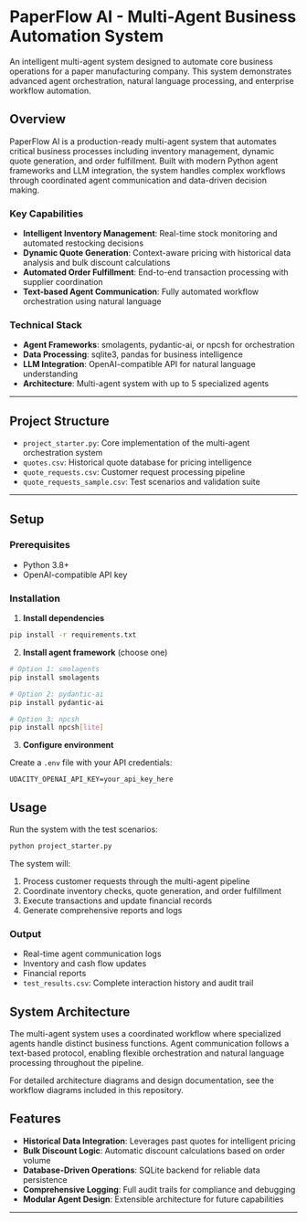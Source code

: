 # PaperFlow AI - Multi-Agent Business Automation System

An intelligent multi-agent system designed to automate core business operations for a paper manufacturing company. This system demonstrates advanced agent orchestration, natural language processing, and enterprise workflow automation.

## Overview

PaperFlow AI is a production-ready multi-agent system that automates critical business processes including inventory management, dynamic quote generation, and order fulfillment. Built with modern Python agent frameworks and LLM integration, the system handles complex workflows through coordinated agent communication and data-driven decision making.

### Key Capabilities

- **Intelligent Inventory Management**: Real-time stock monitoring and automated restocking decisions
- **Dynamic Quote Generation**: Context-aware pricing with historical data analysis and bulk discount calculations
- **Automated Order Fulfillment**: End-to-end transaction processing with supplier coordination
- **Text-based Agent Communication**: Fully automated workflow orchestration using natural language

### Technical Stack

- **Agent Frameworks**: smolagents, pydantic-ai, or npcsh for orchestration
- **Data Processing**: sqlite3, pandas for business intelligence
- **LLM Integration**: OpenAI-compatible API for natural language understanding
- **Architecture**: Multi-agent system with up to 5 specialized agents

---

## Project Structure

- `project_starter.py`: Core implementation of the multi-agent orchestration system
- `quotes.csv`: Historical quote database for pricing intelligence
- `quote_requests.csv`: Customer request processing pipeline
- `quote_requests_sample.csv`: Test scenarios and validation suite

---

## Setup

### Prerequisites

- Python 3.8+
- OpenAI-compatible API key

### Installation

1. **Install dependencies**

```bash
pip install -r requirements.txt
```

2. **Install agent framework** (choose one)

```bash
# Option 1: smolagents
pip install smolagents

# Option 2: pydantic-ai
pip install pydantic-ai

# Option 3: npcsh
pip install npcsh[lite]
```

3. **Configure environment**

Create a `.env` file with your API credentials:

```
UDACITY_OPENAI_API_KEY=your_api_key_here
```

## Usage

Run the system with the test scenarios:

```bash
python project_starter.py
```

The system will:
1. Process customer requests through the multi-agent pipeline
2. Coordinate inventory checks, quote generation, and order fulfillment
3. Execute transactions and update financial records
4. Generate comprehensive reports and logs

### Output

- Real-time agent communication logs
- Inventory and cash flow updates
- Financial reports
- `test_results.csv`: Complete interaction history and audit trail

## System Architecture

The multi-agent system uses a coordinated workflow where specialized agents handle distinct business functions. Agent communication follows a text-based protocol, enabling flexible orchestration and natural language processing throughout the pipeline.

For detailed architecture diagrams and design documentation, see the workflow diagrams included in this repository.

## Features

- **Historical Data Integration**: Leverages past quotes for intelligent pricing
- **Bulk Discount Logic**: Automatic discount calculations based on order volume
- **Database-Driven Operations**: SQLite backend for reliable data persistence
- **Comprehensive Logging**: Full audit trails for compliance and debugging
- **Modular Agent Design**: Extensible architecture for future capabilities

---